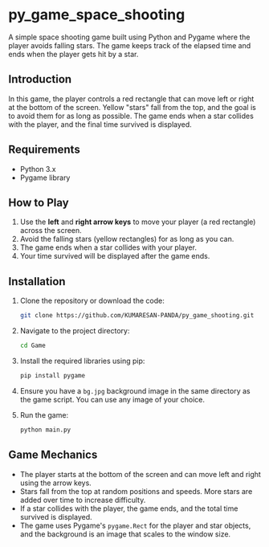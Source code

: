 # py_game_space_shooting

A simple space shooting game built using Python and Pygame where the player avoids falling stars. The game keeps track of the elapsed time and ends when the player gets hit by a star.


## Introduction

In this game, the player controls a red rectangle that can move left or right at the bottom of the screen. Yellow "stars" fall from the top, and the goal is to avoid them for as long as possible. The game ends when a star collides with the player, and the final time survived is displayed.

## Requirements

- Python 3.x
- Pygame library

## How to Play

1. Use the **left** and **right arrow keys** to move your player (a red rectangle) across the screen.
2. Avoid the falling stars (yellow rectangles) for as long as you can.
3. The game ends when a star collides with your player.
4. Your time survived will be displayed after the game ends.

## Installation

1. Clone the repository or download the code:
    ```bash
    git clone https://github.com/KUMARESAN-PANDA/py_game_shooting.git
    ```
2. Navigate to the project directory:
    ```bash
    cd Game
    ```

3. Install the required libraries using pip:
    ```bash
    pip install pygame
    ```

4. Ensure you have a `bg.jpg` background image in the same directory as the game script. You can use any image of your choice.

5. Run the game:
    ```bash
    python main.py
    ```

## Game Mechanics

- The player starts at the bottom of the screen and can move left and right using the arrow keys.
- Stars fall from the top at random positions and speeds. More stars are added over time to increase difficulty.
- If a star collides with the player, the game ends, and the total time survived is displayed.
- The game uses Pygame's `pygame.Rect` for the player and star objects, and the background is an image that scales to the window size.



